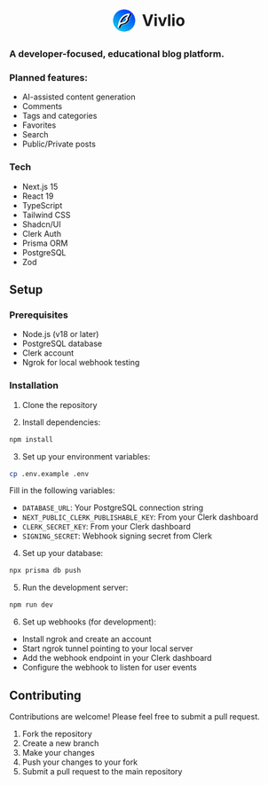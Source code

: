 <h1 align="center">
  <div style="display: inline-flex; align-items: center; gap: 12px;">
    <img src="public/assets/logo-new-dark.svg" alt="Vivlio Logo" width="40" />
    <span>Vivlio</span>
  </div>
</h1>

### A developer-focused, educational blog platform.

### Planned features:

- AI-assisted content generation
- Comments
- Tags and categories
- Favorites
- Search
- Public/Private posts

### Tech

- Next.js 15
- React 19
- TypeScript
- Tailwind CSS
- Shadcn/UI
- Clerk Auth
- Prisma ORM
- PostgreSQL
- Zod

## Setup

### Prerequisites

- Node.js (v18 or later)
- PostgreSQL database
- Clerk account
- Ngrok for local webhook testing

### Installation

1. Clone the repository

2. Install dependencies:

```bash
npm install
```

3. Set up your environment variables:

```bash
cp .env.example .env
```

Fill in the following variables:

- `DATABASE_URL`: Your PostgreSQL connection string
- `NEXT_PUBLIC_CLERK_PUBLISHABLE_KEY`: From your Clerk dashboard
- `CLERK_SECRET_KEY`: From your Clerk dashboard
- `SIGNING_SECRET`: Webhook signing secret from Clerk

4. Set up your database:

```bash
npx prisma db push
```

5. Run the development server:

```bash
npm run dev
```

6. Set up webhooks (for development):

- Install ngrok and create an account
- Start ngrok tunnel pointing to your local server
- Add the webhook endpoint in your Clerk dashboard
- Configure the webhook to listen for user events

## Contributing

Contributions are welcome! Please feel free to submit a pull request.

1. Fork the repository
2. Create a new branch
3. Make your changes
4. Push your changes to your fork
5. Submit a pull request to the main repository
